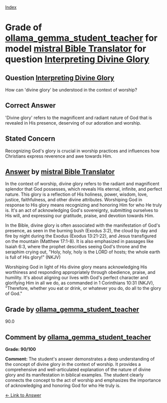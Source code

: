 
[Index](../../../../index.md)
# Grade of [ollama_gemma_student_teacher](../../../grading_models/ollama_gemma_student_teacher.md) for model [mistral Bible Translator](../../../answering_models/mistral_Bible_Translator.md) for question [Interpreting Divine Glory](../../../questions/Interpreting_Divine_Glory.md)

## Question [Interpreting Divine Glory](../../../questions/Interpreting_Divine_Glory.md)
How can 'divine glory' be understood in the context of worship?

## Correct Answer
'Divine glory' refers to the magnificent and radiant nature of God that is revealed in His presence, deserving of our adoration and worship.

## Stated Concern
Recognizing God's glory is crucial in worship practices and influences how Christians express reverence and awe towards Him.

## [Answer](../Interpreting_Divine_Glory.md) by [mistral Bible Translator](../../../answering_models/mistral_Bible_Translator.md)
 In the context of worship, divine glory refers to the radiant and magnificent splendor that God possesses, which reveals His eternal, infinite, and perfect nature. This glory is a reflection of His holiness, power, wisdom, love, justice, faithfulness, and other divine attributes. Worshiping God in response to His glory means recognizing and honoring Him for who He truly is. It's an act of acknowledging God's sovereignty, submitting ourselves to His will, and expressing our gratitude, praise, and devotion towards Him.

In the Bible, divine glory is often associated with the manifestation of God's presence, as seen in the burning bush (Exodus 3:2), the cloud by day and fire by night during the Exodus (Exodus 13:21-22), and Jesus transfigured on the mountain (Matthew 17:1-8). It is also emphasized in passages like Isaiah 6:3, where the prophet describes seeing God's throne and the seraphim crying out, "Holy, holy, holy is the LORD of hosts; the whole earth is full of His glory!" (NKJV)

Worshiping God in light of His divine glory means acknowledging His worthiness and responding appropriately through obedience, praise, and humility. It's about aligning our lives with God's perfect character and glorifying Him in all we do, as commanded in 1 Corinthians 10:31 (NKJV), "Therefore, whether you eat or drink, or whatever you do, do all to the glory of God."

## Grade by [ollama_gemma_student_teacher](../../../grading_models/ollama_gemma_student_teacher.md)
90.0

## Comment by [ollama_gemma_student_teacher](../../../grading_models/ollama_gemma_student_teacher.md)
**Grade: 90/100**

**Comment:** The student's answer demonstrates a deep understanding of the concept of divine glory in the context of worship. It provides a comprehensive and well-articulated explanation of the nature of divine glory and its manifestation in biblical examples. The student clearly connects the concept to the act of worship and emphasizes the importance of acknowledging and honoring God for who He truly is.

[&lt;- Link to Answer](../Interpreting_Divine_Glory.md)

